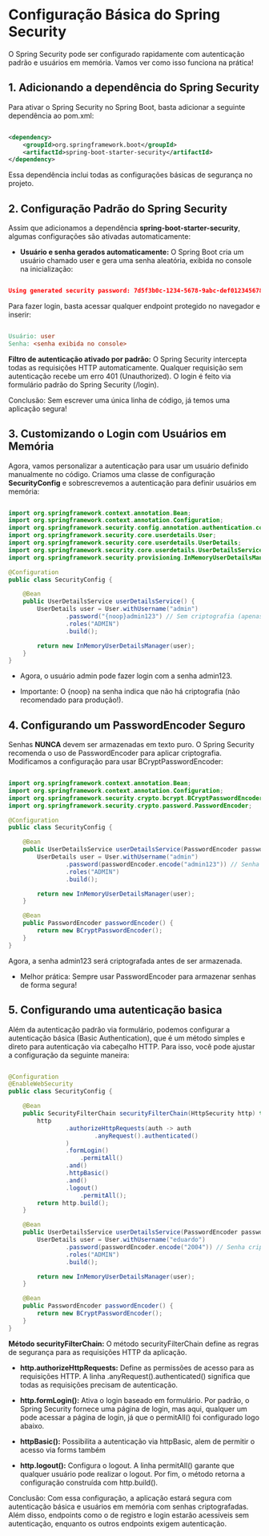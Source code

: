 # Configuração Básica do Spring Security

O Spring Security pode ser configurado rapidamente com autenticação padrão e usuários em memória. Vamos ver como isso funciona na prática!

## 1. Adicionando a dependência do Spring Security

Para ativar o Spring Security no Spring Boot, basta adicionar a seguinte dependência ao pom.xml:

``` xml

<dependency>
    <groupId>org.springframework.boot</groupId>
    <artifactId>spring-boot-starter-security</artifactId>
</dependency>

```

Essa dependência inclui todas as configurações básicas de segurança no projeto.

## 2. Configuração Padrão do Spring Security

Assim que adicionamos a dependência **spring-boot-starter-security**, algumas configurações são ativadas automaticamente:

- **Usuário e senha gerados automaticamente:** O Spring Boot cria um usuário chamado user e gera uma senha aleatória, exibida no console na inicialização:

``` JSON

Using generated security password: 7d5f3b0c-1234-5678-9abc-def012345678

```

Para fazer login, basta acessar qualquer endpoint protegido no navegador e inserir:

``` makefile

Usuário: user  
Senha: <senha exibida no console>

```

**Filtro de autenticação ativado por padrão:** O Spring Security intercepta todas as requisições HTTP automaticamente. Qualquer requisição sem autenticação recebe um erro 401 (Unauthorized). O login é feito via formulário padrão do Spring Security (/login).

Conclusão: Sem escrever uma única linha de código, já temos uma aplicação segura!

## 3. Customizando o Login com Usuários em Memória

Agora, vamos personalizar a autenticação para usar um usuário definido manualmente no código. Criamos uma classe de configuração **SecurityConfig** e sobrescrevemos a autenticação para definir usuários em memória:

``` Java

import org.springframework.context.annotation.Bean;
import org.springframework.context.annotation.Configuration;
import org.springframework.security.config.annotation.authentication.configuration.AuthenticationConfiguration;
import org.springframework.security.core.userdetails.User;
import org.springframework.security.core.userdetails.UserDetails;
import org.springframework.security.core.userdetails.UserDetailsService;
import org.springframework.security.provisioning.InMemoryUserDetailsManager;

@Configuration
public class SecurityConfig {

    @Bean
    public UserDetailsService userDetailsService() {
        UserDetails user = User.withUsername("admin")
                .password("{noop}admin123") // Sem criptografia (apenas para testes)
                .roles("ADMIN")
                .build();

        return new InMemoryUserDetailsManager(user);
    }
}

```

- Agora, o usuário admin pode fazer login com a senha admin123.

- Importante: O {noop} na senha indica que não há criptografia (não recomendado para produção!).

## 4. Configurando um PasswordEncoder Seguro

Senhas **NUNCA** devem ser armazenadas em texto puro. O Spring Security recomenda o uso de PasswordEncoder para aplicar criptografia. Modificamos a configuração para usar BCryptPasswordEncoder:

``` Java

import org.springframework.context.annotation.Bean;
import org.springframework.context.annotation.Configuration;
import org.springframework.security.crypto.bcrypt.BCryptPasswordEncoder;
import org.springframework.security.crypto.password.PasswordEncoder;

@Configuration
public class SecurityConfig {

    @Bean
    public UserDetailsService userDetailsService(PasswordEncoder passwordEncoder) {
        UserDetails user = User.withUsername("admin")
                .password(passwordEncoder.encode("admin123")) // Senha criptografada
                .roles("ADMIN")
                .build();

        return new InMemoryUserDetailsManager(user);
    }

    @Bean
    public PasswordEncoder passwordEncoder() {
        return new BCryptPasswordEncoder();
    }
}

```

Agora, a senha admin123 será criptografada antes de ser armazenada.

- Melhor prática: Sempre usar PasswordEncoder para armazenar senhas de forma segura!

## 5. Configurando uma autenticação basica

Além da autenticação padrão via formulário, podemos configurar a autenticação básica (Basic Authentication), que é um método simples e direto para autenticação via cabeçalho HTTP. Para isso, você pode ajustar a configuração da seguinte maneira:

``` Java

@Configuration
@EnableWebSecurity
public class SecurityConfig {

    @Bean
    public SecurityFilterChain securityFilterChain(HttpSecurity http) throws Exception {
        http
                .authorizeHttpRequests(auth -> auth
                        .anyRequest().authenticated()
                )
                .formLogin()
                    .permitAll()
                .and()
                .httpBasic()
                .and()
                .logout()
                    .permitAll();
        return http.build();
    }

    @Bean
    public UserDetailsService userDetailsService(PasswordEncoder passwordEncoder) {
        UserDetails user = User.withUsername("eduardo")
                .password(passwordEncoder.encode("2004")) // Senha criptografada
                .roles("ADMIN")
                .build();

        return new InMemoryUserDetailsManager(user);
    }

    @Bean
    public PasswordEncoder passwordEncoder() {
        return new BCryptPasswordEncoder();
    }
}

```

**Método securityFilterChain:** O método securityFilterChain define as regras de segurança para as requisições HTTP da aplicação.

- **http.authorizeHttpRequests:** Define as permissões de acesso para as requisições HTTP. A linha .anyRequest().authenticated() significa que todas as requisições precisam de autenticação.
  
- **http.formLogin():** Ativa o login baseado em formulário. Por padrão, o Spring Security fornece uma página de login, mas aqui, qualquer um pode acessar a página de login, já que o permitAll() foi configurado logo abaixo.

- **httpBasic():** Possibilita a autenticação via httpBasic, alem de permitir o acesso via forms também
  
- **http.logout():** Configura o logout. A linha permitAll() garante que qualquer usuário pode realizar o logout.
Por fim, o método retorna a configuração construída com http.build().

Conclusão: Com essa configuração, a aplicação estará segura com autenticação básica e usuários em memória com senhas criptografadas. Além disso, endpoints como o de registro e login estarão acessíveis sem autenticação, enquanto os outros endpoints exigem autenticação.